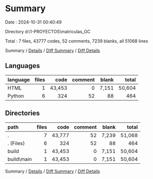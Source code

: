 # Summary

Date : 2024-10-31 00:40:49

Directory d:\\1-PROYECTOS\\matriculas_GC

Total : 7 files,  43777 codes, 52 comments, 7239 blanks, all 51068 lines

Summary / [Details](details.md) / [Diff Summary](diff.md) / [Diff Details](diff-details.md)

## Languages
| language | files | code | comment | blank | total |
| :--- | ---: | ---: | ---: | ---: | ---: |
| HTML | 1 | 43,453 | 0 | 7,151 | 50,604 |
| Python | 6 | 324 | 52 | 88 | 464 |

## Directories
| path | files | code | comment | blank | total |
| :--- | ---: | ---: | ---: | ---: | ---: |
| . | 7 | 43,777 | 52 | 7,239 | 51,068 |
| . (Files) | 6 | 324 | 52 | 88 | 464 |
| build | 1 | 43,453 | 0 | 7,151 | 50,604 |
| build\\main | 1 | 43,453 | 0 | 7,151 | 50,604 |

Summary / [Details](details.md) / [Diff Summary](diff.md) / [Diff Details](diff-details.md)